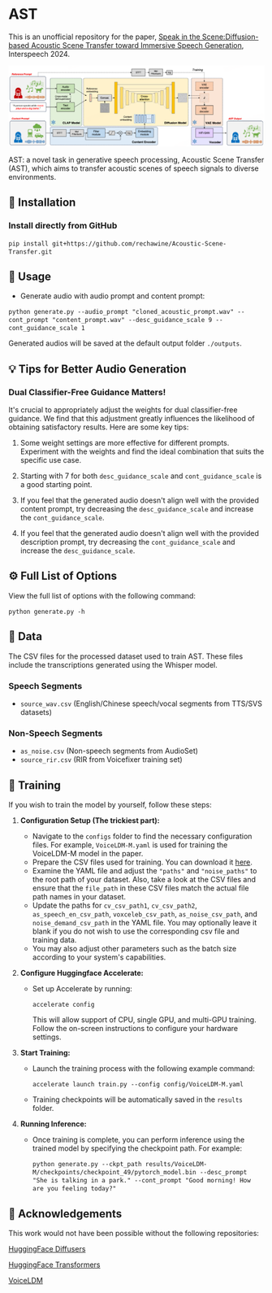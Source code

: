 # AST

This is an unofficial repository for the paper, [Speak in the Scene:Diffusion-based Acoustic Scene Transfer toward Immersive Speech Generation](https://arxiv.org/pdf/2406.12688), Interspeech 2024.

<p align="center">
  <img src="fig/ast.png"/>
</p>

AST: a novel task in generative speech processing, Acoustic Scene Transfer (AST), which aims to transfer acoustic scenes of speech signals to diverse environments.


<!-- <a href='https://voiceldm.github.io/'><img src='https://img.shields.io/badge/Project-Page-Green'></a>  <a href='https://arxiv.org/abs/2309.13664'><img src='https://img.shields.io/badge/Paper-Arxiv-red'></a> [![Open in Colab](https://colab.research.google.com/assets/colab-badge.svg)](https://colab.research.google.com/drive/15iFqvZL4cBeJcQaoq4j2sjnbcUjeaPMo?usp=sharing) -->


## 🔧 Installation

### Install directly from GitHub
```shell
pip install git+https://github.com/rechawine/Acoustic-Scene-Transfer.git
```
<!-- 
**OR**

### Install from source
```shell
git clone https://github.com/glory20h/VoiceLDM.git
cd VoiceLDM
pip install -e .
``` -->

## 📖 Usage

<!-- - Generate audio with description prompt and content prompt:
```shell
python generate.py --desc_prompt "She is talking in a park." --cont_prompt "Good morning! How are you feeling today?"
``` -->

- Generate audio with audio prompt and content prompt:
```shell
python generate.py --audio_prompt "cloned_acoustic_prompt.wav" --cont_prompt "content_prompt.wav" --desc_guidance_scale 9 --cont_guidance_scale 1
```

<!-- - Text-to-Speech Example:
```shell
python generate.py --desc_prompt "clean speech" --cont_prompt "Good morning! How are you feeling today?" --desc_guidance_scale 1 --cont_guidance_scale 9
``` -->

<!-- - Text-to-Audio Example:
```shell
python generate.py --desc_prompt "trumpet" --cont_prompt "_" --desc_guidance_scale 9 --cont_guidance_scale 1
``` -->

Generated audios will be saved at the default output folder `./outputs`.

## 💡 Tips for Better Audio Generation

### Dual Classifier-Free Guidance Matters!

It's crucial to appropriately adjust the weights for dual classifier-free guidance. We find that this adjustment greatly influences the likelihood of obtaining satisfactory results. Here are some key tips:

1. Some weight settings are more effective for different prompts. Experiment with the weights and find the ideal combination that suits the specific use case.

2. Starting with 7 for both `desc_guidance_scale` and `cont_guidance_scale` is a good starting point.

3. If you feel that the generated audio doesn't align well with the provided content prompt, try decreasing the `desc_guidance_scale` and increase the `cont_guidance_scale`.

4. If you feel that the generated audio doesn't align well with the provided description prompt, try decreasing the `cont_guidance_scale` and increase the `desc_guidance_scale`.

## ⚙️ Full List of Options
View the full list of options with the following command:
```console
python generate.py -h
```


## 💾 Data

The CSV files for the processed dataset used to train AST. These files include the transcriptions generated using the Whisper model.

### Speech Segments
- `source_wav.csv` (English/Chinese speech/vocal segments from TTS/SVS datasets)
<!-- - `cv1.csv` (English speech segments from CommonVoice 13.0 en, it has been split into two to meet the file size limitations on GitHub.)
- `cv2.csv`
- `voxceleb.csv` (English speech segments from VoxCeleb1) -->

### Non-Speech Segments
- `as_noise.csv` (Non-speech segments from AudioSet)
- `source_rir.csv` (RIR from Voicefixer training set)

## 🧠 Training

If you wish to train the model by yourself, follow these steps:

1. **Configuration Setup (The trickiest part):**
    - Navigate to the `configs` folder to find the necessary configuration files. For example, `VoiceLDM-M.yaml` is used for training the VoiceLDM-M model in the paper.
    - Prepare the CSV files used for training. You can download it [here](https://github.com/glory20h/voiceldm-data).
    - Examine the YAML file and adjust the `"paths"` and `"noise_paths"` to the root path of your dataset. Also, take a look at the CSV files and ensure that the `file_path` in these CSV files match the actual file path names in your dataset.
    - Update the paths for `cv_csv_path1`, `cv_csv_path2`, `as_speech_en_csv_path`, `voxceleb_csv_path`, `as_noise_csv_path`, and `noise_demand_csv_path` in the YAML file. You may optionally leave it blank if you do not wish to use the corresponding csv file and training data.
    - You may also adjust other parameters such as the batch size according to your system's capabilities.

2. **Configure Huggingface Accelerate:**
    - Set up Accelerate by running:
        ```shell
        accelerate config
        ```
        This will allow support of CPU, single GPU, and multi-GPU training.
        Follow the on-screen instructions to configure your hardware settings.
3. **Start Training:**
    - Launch the training process with the following example command:
        ```shell
        accelerate launch train.py --config config/VoiceLDM-M.yaml
        ```
    - Training checkpoints will be automatically saved in the `results` folder.

4. **Running Inference:**
    - Once training is complete, you can perform inference using the trained model by specifying the checkpoint path. For example:
        ```shell
        python generate.py --ckpt_path results/VoiceLDM-M/checkpoints/checkpoint_49/pytorch_model.bin --desc_prompt "She is talking in a park." --cont_prompt "Good morning! How are you feeling today?" 
        ``` 

## 🙏 Acknowledgements
This work would not have been possible without the following repositories:

[HuggingFace Diffusers](https://github.com/huggingface/diffusers)

[HuggingFace Transformers](https://github.com/huggingface/transformers)

[VoiceLDM](https://github.com/glory20h/voiceldm)

